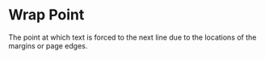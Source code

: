 # Wrap Point

The point at which text is forced to the next line due to the locations
of the margins or page edges.
